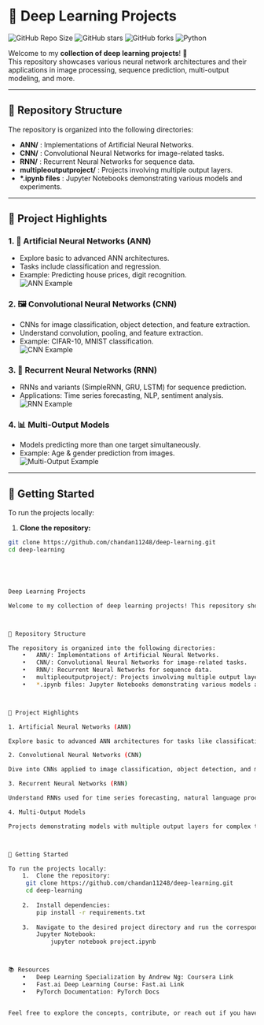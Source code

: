 # 🚀 Deep Learning Projects

![GitHub Repo Size](https://img.shields.io/github/repo-size/chandan11248/deep-learning)
![GitHub stars](https://img.shields.io/github/stars/chandan11248/deep-learning?style=social)
![GitHub forks](https://img.shields.io/github/forks/chandan11248/deep-learning?style=social)
![Python](https://img.shields.io/badge/python-3.11-blue)

Welcome to my **collection of deep learning projects**! 🌟  
This repository showcases various neural network architectures and their applications in image processing, sequence prediction, multi-output modeling, and more.

---

## 📂 Repository Structure

The repository is organized into the following directories:

- **ANN/** : Implementations of Artificial Neural Networks.  
- **CNN/** : Convolutional Neural Networks for image-related tasks.  
- **RNN/** : Recurrent Neural Networks for sequence data.  
- **multipleoutputproject/** : Projects involving multiple output layers.  
- **\*.ipynb files** : Jupyter Notebooks demonstrating various models and experiments.

---

## 🌟 Project Highlights

### 1. 🧠 Artificial Neural Networks (ANN)
- Explore basic to advanced ANN architectures.  
- Tasks include classification and regression.  
- Example: Predicting house prices, digit recognition.  
![ANN Example](https://via.placeholder.com/400x200.png?text=ANN+Example)

### 2. 🖼️ Convolutional Neural Networks (CNN)
- CNNs for image classification, object detection, and feature extraction.  
- Understand convolution, pooling, and feature extraction.  
- Example: CIFAR-10, MNIST classification.  
![CNN Example](https://via.placeholder.com/400x200.png?text=CNN+Example)

### 3. 🔁 Recurrent Neural Networks (RNN)
- RNNs and variants (SimpleRNN, GRU, LSTM) for sequence prediction.  
- Applications: Time series forecasting, NLP, sentiment analysis.  
![RNN Example](https://via.placeholder.com/400x200.png?text=RNN+Example)

### 4. 📊 Multi-Output Models
- Models predicting more than one target simultaneously.  
- Example: Age & gender prediction from images.  
![Multi-Output Example](https://via.placeholder.com/400x200.png?text=Multi-Output+Example)

---

## 🚀 Getting Started

To run the projects locally:

1. **Clone the repository:**
```bash
git clone https://github.com/chandan11248/deep-learning.git
cd deep-learning





Deep Learning Projects

Welcome to my collection of deep learning projects! This repository showcases various neural network architectures and their applications in different domains.



📂 Repository Structure

The repository is organized into the following directories:
	•	ANN/: Implementations of Artificial Neural Networks.
	•	CNN/: Convolutional Neural Networks for image-related tasks.
	•	RNN/: Recurrent Neural Networks for sequence data.
	•	multipleoutputproject/: Projects involving multiple output layers.
	•	*.ipynb files: Jupyter Notebooks demonstrating various models and experiments.



🧠 Project Highlights

1. Artificial Neural Networks (ANN)

Explore basic to advanced ANN architectures for tasks like classification and regression.

2. Convolutional Neural Networks (CNN)

Dive into CNNs applied to image classification, object detection, and more.

3. Recurrent Neural Networks (RNN)

Understand RNNs used for time series forecasting, natural language processing, and sequence prediction.

4. Multi-Output Models

Projects demonstrating models with multiple output layers for complex tasks.



🚀 Getting Started

To run the projects locally:
	1.	Clone the repository:
     git clone https://github.com/chandan11248/deep-learning.git
     cd deep-learning
    
    2.	Install dependencies:
        pip install -r requirements.txt
    
    3.	Navigate to the desired project directory and run the corresponding 
        Jupyter Notebook:
            jupyter notebook project.ipynb



📚 Resources
	•	Deep Learning Specialization by Andrew Ng: Coursera Link
	•	Fast.ai Deep Learning Course: Fast.ai Link
	•	PyTorch Documentation: PyTorch Docs


Feel free to explore the concepts, contribute, or reach out if you have any questions or suggestions!